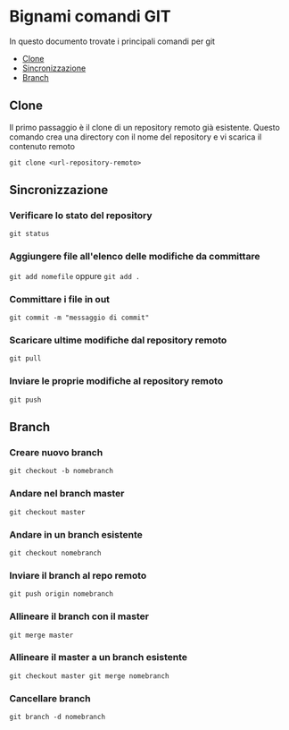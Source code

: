 # Bignami comandi GIT
In questo documento trovate i principali comandi per git

* [Clone](#clone)
* [Sincronizzazione](#sincronizzazione)
* [Branch](#branch)

## Clone
Il primo passaggio è il clone di un repository remoto già esistente.
Questo comando crea una directory con il nome del repository e vi scarica il contenuto remoto

```git clone <url-repository-remoto>```

## Sincronizzazione

### Verificare lo stato del repository
```git status```

### Aggiungere file all'elenco delle modifiche da committare
```git add nomefile```  oppure ```git add .```

### Committare i file in out
```git commit -m "messaggio di commit"```

### Scaricare ultime modifiche dal repository remoto
```git pull```

### Inviare le proprie modifiche al repository remoto
```git push```

## Branch

### Creare nuovo branch
```git checkout -b nomebranch```

### Andare nel branch master
```git checkout master```

### Andare in un branch esistente
```git checkout nomebranch```

### Inviare il branch al repo remoto
```git push origin nomebranch```

### Allineare il branch con il master
```git merge master```

### Allineare il master a un branch esistente
`git checkout master
git merge nomebranch`

### Cancellare branch
```git branch -d nomebranch```

